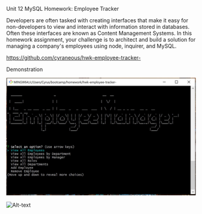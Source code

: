 Unit 12 MySQL Homework: Employee Tracker

Developers are often tasked with creating interfaces that make it easy for non-developers to view and interact with information stored in databases. Often these interfaces are known as Content Management Systems. In this homework assignment, your challenge is to architect and build a solution for managing a company's employees using node, inquirer, and MySQL.

https://github.com/cyraneous/hwk-employee-tracker-



Demonstration

![Alt-text](https://github.com/cyraneous/hwk-employee-tracker-/blob/main/assets/Employee%20Manager.JPG)

![Alt-text](https://github.com/cyraneous/hwk-employee-tracker-/blob/main/assets/Employee%20Manager.gif)






